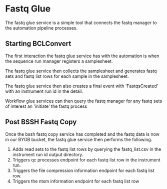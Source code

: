# Fastq Glue

The fastq glue service is a simple tool that connects the fastq manager to the automation pipeline processes. 

## Starting BCLConvert

The first interaction the fastq glue service has with the automation is when the sequence run manager registers a samplesheet.  

The fastq glue service then collects the samplesheet and generates fastq sets and fastq list rows for each sample in the samplesheet.

The fastq glue service then also creates a final event with 'FastqsCreated' with an instrument run id in the detail.

Workflow glue services can then query the fastq manager for any fastq sets of interest an 'initiate' the fastq process 

## Post BSSH Fastq Copy

Once the bssh fastq copy service has completed and the fastq data is now in our BYOB bucket, the fastq glue service then performs the following.

1. Adds read sets to the fastq list rows by querying the fastq_list.csv in the instrument run id output directory.
2. Triggers qc processes endpoint for each fastq list row in the instrument run. 
3. Triggers the file compression information endpoint for each fastq list row.
4. Triggers the ntsm information endpoint for each fastq list row



